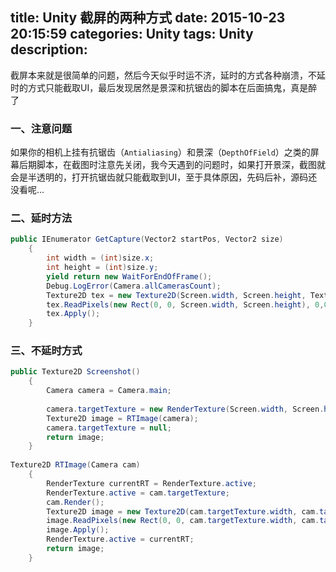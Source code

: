 title: Unity 截屏的两种方式
date: 2015-10-23 20:15:59
categories: Unity
tags: Unity
description:
---
截屏本来就是很简单的问题，然后今天似乎时运不济，延时的方式各种崩溃，不延时的方式只能截取UI，最后发现居然是景深和抗锯齿的脚本在后面搞鬼，真是醉了
<!--more-->

### 一、注意问题

如果你的相机上挂有抗锯齿（`Antialiasing`）和景深（`DepthOfField`）之类的屏幕后期脚本，在截图时注意先关闭，我今天遇到的问题时，如果打开景深，截图就会是半透明的，打开抗锯齿就只能截取到UI，至于具体原因，先码后补，源码还没看呢...

### 二、延时方法

```csharp
public IEnumerator GetCapture(Vector2 startPos, Vector2 size)
	{
		int width = (int)size.x;
		int height = (int)size.y;
		yield return new WaitForEndOfFrame();
		Debug.LogError(Camera.allCamerasCount);
		Texture2D tex = new Texture2D(Screen.width, Screen.height, TextureFormat.ARGB32, false);
		tex.ReadPixels(new Rect(0, 0, Screen.width, Screen.height), 0,0,true);
		tex.Apply();
	}
```
### 三、不延时方式

```csharp
public Texture2D Screenshot()
	{
		Camera camera = Camera.main;
		
		camera.targetTexture = new RenderTexture(Screen.width, Screen.height, 32);
		Texture2D image = RTImage(camera);
		camera.targetTexture = null;
		return image;
	}
	
Texture2D RTImage(Camera cam)
	{
		RenderTexture currentRT = RenderTexture.active;
		RenderTexture.active = cam.targetTexture;
		cam.Render();
		Texture2D image = new Texture2D(cam.targetTexture.width, cam.targetTexture.height, TextureFormat.ARGB32, false);
		image.ReadPixels(new Rect(0, 0, cam.targetTexture.width, cam.targetTexture.height), 0, 0);
		image.Apply();
		RenderTexture.active = currentRT;
		return image;
	}
```

